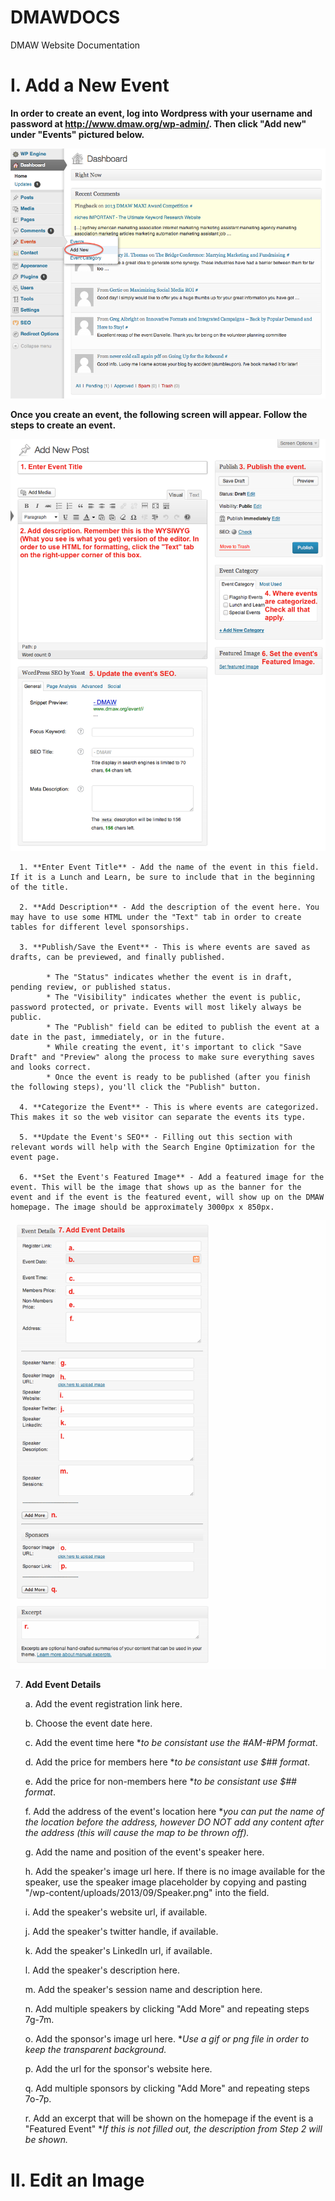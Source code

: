 DMAWDOCS
========

DMAW Website Documentation

# I. Add a New Event

**In order to create an event, log into Wordpress with your username and password at http://www.dmaw.org/wp-admin/. Then click "Add new" under "Events" pictured below.**

![](Add_Event_1.png)


**Once you create an event, the following screen will appear. Follow the steps to create an event.**


![](Add_Event_2.png)

      1. **Enter Event Title** - Add the name of the event in this field. If it is a Lunch and Learn, be sure to include that in the beginning of the title.
      
      2. **Add Description** - Add the description of the event here. You may have to use some HTML under the "Text" tab in order to create tables for different level sponsorships.
      
      3. **Publish/Save the Event** - This is where events are saved as drafts, can be previewed, and finally published. 
      
            * The "Status" indicates whether the event is in draft, pending review, or published status.
            * The "Visibility" indicates whether the event is public, password protected, or private. Events will most likely always be public.
            * The "Publish" field can be edited to publish the event at a date in the past, immediately, or in the future.
            * While creating the event, it's important to click "Save Draft" and "Preview" along the process to make sure everything saves and looks correct.
            * Once the event is ready to be published (after you finish the following steps), you'll click the "Publish" button.
            
      4. **Categorize the Event** - This is where events are categorized. This makes it so the web visitor can separate the events its type.
      
      5. **Update the Event's SEO** - Filling out this section with relevant words will help with the Search Engine Optimization for the event page. 
      
      6. **Set the Event's Featured Image** - Add a featured image for the event. This will be the image that shows up as the banner for the event and if the event is the featured event, will show up on the DMAW homepage. The image should be approximately 3000px x 850px.

![](Add_Event_3.png)

7. **Add Event Details**

      a. Add the event registration link here.

      b. Choose the event date here.
      
      c. Add the event time here **to be consistant use the #AM-#PM format*.
      
      d. Add the price for members here **to be consistant use $## format*.
      
      e. Add the price for non-members here **to be consistant use $## format*.
      
      f. Add the address of the event's location here **you can put the name of the location before the address, however DO NOT add any content after the address (this will cause the map to be thrown off).*
      
      g. Add the name and position of the event's speaker here.
      
      h. Add the speaker's image url here. If there is no image available for the speaker, use the speaker image placeholder by copying and pasting "/wp-content/uploads/2013/09/Speaker.png" into the field.
      
      i. Add the speaker's website url, if available.
      
      j. Add the speaker's twitter handle, if available.
      
      k. Add the speaker's LinkedIn url, if available.
      
      l. Add the speaker's description here.
      
      m. Add the speaker's session name and description here.
      
      n. Add multiple speakers by clicking "Add More" and repeating steps 7g-7m.
      
      o. Add the sponsor's image url here. **Use a gif or png file in order to keep the transparent background.*
      
      p. Add the url for the sponsor's website here.
      
      q. Add multiple sponsors by clicking "Add More" and repeating steps 7o-7p.
      
      r. Add an excerpt that will be shown on the homepage if the event is a "Featured Event" **If this is not filled out, the description from Step 2 will be shown.*


      
# II. Edit an Image
